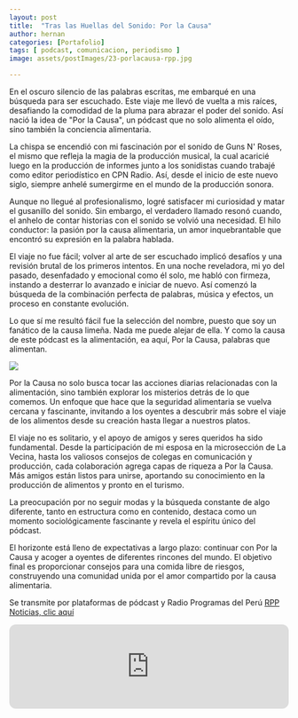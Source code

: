 ```yaml
---
layout: post
title:  "Tras las Huellas del Sonido: Por la Causa"
author: hernan
categories: [Portafolio]
tags: [ podcast, comunicacion, periodismo ]
image: assets/postImages/23-porlacausa-rpp.jpg

---
```

En el oscuro silencio de las palabras escritas, me embarqué en una búsqueda para ser escuchado. Este viaje me llevó de vuelta a mis raíces, desafiando la comodidad de la pluma para abrazar el poder del sonido. Así nació la idea de "Por la Causa", un pódcast que no solo alimenta el oído, sino también la conciencia alimentaria.

La chispa se encendió con mi fascinación por el sonido de Guns N' Roses, el mismo que refleja la magia de la producción musical, la cual acaricié luego en la producción de informes junto a los sonidistas cuando trabajé como editor periodístico en CPN Radio. Así, desde el inicio de este nuevo siglo, siempre anhelé sumergirme en el mundo de la producción sonora. 

Aunque no llegué al profesionalismo, logré satisfacer mi curiosidad y matar el gusanillo del sonido. Sin embargo, el verdadero llamado resonó cuando, el anhelo de contar historias con el sonido se volvió una necesidad. El hilo conductor: la pasión por la causa alimentaria, un amor inquebrantable que encontró su expresión en la palabra hablada.

El viaje no fue fácil; volver al arte de ser escuchado implicó desafíos y una revisión brutal de los primeros intentos. En una noche reveladora, mi yo del pasado, desenfadado y emocional como él solo, me habló con firmeza, instando a desterrar lo avanzado e iniciar de nuevo. Así comenzó la búsqueda de la combinación perfecta de palabras, música y efectos, un proceso en constante evolución.

Lo que sí me resultó fácil fue la selección del nombre, puesto que soy un fanático de la causa limeña. Nada me puede alejar de ella. Y como la causa de este pódcast es la alimentación, ea aquí, Por la Causa, palabras que alimentan.

 <img src="{{site.baseurl}}/assets/postImages/23-podcast-hernan-1.png"/>

Por la Causa no solo busca tocar las acciones diarias relacionadas con la alimentación, sino también explorar los misterios detrás de lo que comemos. Un enfoque que hace que la seguridad alimentaria se vuelva cercana y fascinante, invitando a los oyentes a descubrir más sobre el viaje de los alimentos desde su creación hasta llegar a nuestros platos.

El viaje no es solitario, y el apoyo de amigos y seres queridos ha sido fundamental. Desde la participación de mi esposa en la microsección de La Vecina, hasta los valiosos consejos de colegas en comunicación y producción, cada colaboración agrega capas de riqueza a Por la Causa. Más amigos están listos para unirse, aportando su conocimiento en la producción de alimentos y pronto en el turismo.

La preocupación por no seguir modas y la búsqueda constante de algo diferente, tanto en estructura como en contenido, destaca como un momento sociológicamente fascinante y revela el espíritu único del pódcast.

El horizonte está lleno de expectativas a largo plazo: continuar con Por la Causa y acoger a oyentes de diferentes rincones del mundo. El objetivo final es proporcionar consejos para una comida libre de riesgos, construyendo una comunidad unida por el amor compartido por la causa alimentaria.

Se transmite por plataformas de pódcast y Radio Programas del Perú [RPP Noticias, clic aquí](https://rpp.pe/audio/podcast/por-la-causa) 
<iframe style="border-radius:12px" src="https://open.spotify.com/embed/show/4sZ8qT1zlrlg161D1Pw88e?utm_source=generator" width="100%" height="152" frameBorder="0" allowfullscreen="" allow="autoplay; clipboard-write; encrypted-media; fullscreen; picture-in-picture" loading="lazy"></iframe>
